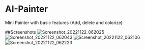 # AI-Painter
Mini Painter with basic features (Add, delete and colorize)

##Screenshots
![Screenshot_20221122_062025](https://user-images.githubusercontent.com/97104406/203367414-dccd32c1-5829-4b45-a42b-6fb832a0e5d1.png)
![Screenshot_20221122_062043](https://user-images.githubusercontent.com/97104406/203367437-90d28302-c66e-466b-8354-5e23fe5399d0.png)
![Screenshot_20221122_062106](https://user-images.githubusercontent.com/97104406/203367474-15f669ad-1c7f-429b-ae57-1b6f66f603cd.png)
![Screenshot_20221122_062223](https://user-images.githubusercontent.com/97104406/203367340-cf5a1231-78b6-4db9-9bae-3ae1060c0cb3.png)
